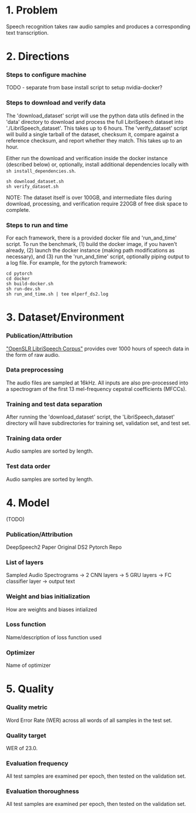 # 1. Problem 
Speech recognition takes raw audio samples and produces a corresponding text transcription.
# 2. Directions
### Steps to configure machine
TODO - separate from base install script to setup nvidia-docker?
### Steps to download and verify data
The 'download_dataset' script will use the python data utils defined in the 'data' directory to download and process the full LibriSpeech dataset into './LibriSpeech_dataset'.  This takes up to 6 hours.
The 'verify_dataset' script will build a single tarball of the dataset, checksum it, compare against a reference checksum, and report whether they match.  This takes up to an hour.

Either run the download and verification inside the docker instance (described below) or, optionally, install additional dependencies locally with `sh install_dependencies.sh`.

    sh download_dataset.sh 
    sh verify_dataset.sh

NOTE: The dataset itself is over 100GB, and intermediate files during download, processing, and verification require 220GB of free disk space to complete.
 
### Steps to run and time
For each framework, there is a provided docker file and 'run_and_time' script.
To run the benchmark, (1) build the docker image, if you haven't already, (2) launch the docker instance (making path modifications as necessary), and (3) run the 'run_and_time' script, optionally piping output to a log file.
For example, for the pytorch framework:

    cd pytorch
    cd docker
    sh build-docker.sh
    sh run-dev.sh
    sh run_and_time.sh | tee mlperf_ds2.log
    
# 3. Dataset/Environment
### Publication/Attribution
["OpenSLR LibriSpeech Corpus"](http://www.openslr.org/12/) provides over 1000 hours of speech data in the form of raw audio.
### Data preprocessing
The audio files are sampled at 16kHz.
All inputs are also pre-processed into a spectrogram of the first 13 mel-frequency cepstral coefficients (MFCCs). 
### Training and test data separation
After running the 'download_dataset' script, the 'LibriSpeech_dataset' directory will have subdirectories for training set, validation set, and test set.
### Training data order
Audio samples are sorted by length.
### Test data order
Audio samples are sorted by length.
# 4. Model
(TODO)
### Publication/Attribution
DeepSpeech2 Paper
Original DS2 Pytorch Repo
### List of layers 
Sampled Audio Spectrograms -> 2 CNN layers -> 5 GRU layers -> FC classifier layer -> output text
### Weight and bias initialization
How are weights and biases intialized
### Loss function
Name/description of loss function used
### Optimizer
Name of optimizer
# 5. Quality
### Quality metric
Word Error Rate (WER) across all words of all samples in the test set.
### Quality target
WER of 23.0.
### Evaluation frequency
All test samples are examined per epoch, then tested on the validation set.
### Evaluation thoroughness
All test samples are examined per epoch, then tested on the validation set.
